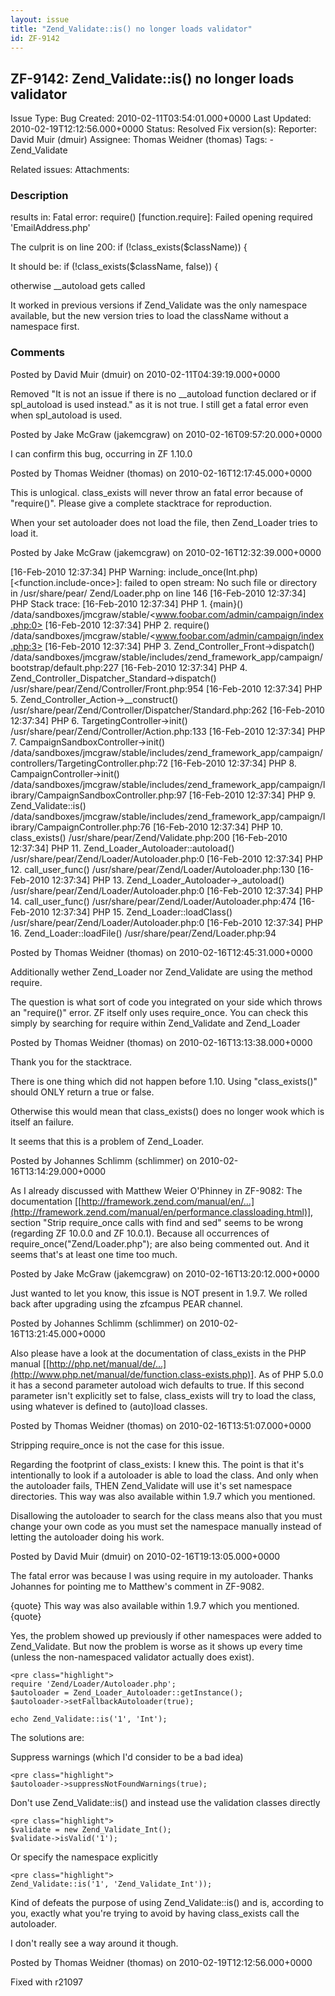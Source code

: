 ```yaml
---
layout: issue
title: "Zend_Validate::is() no longer loads validator"
id: ZF-9142
---
```


ZF-9142: Zend\_Validate::is() no longer loads validator
-------------------------------------------------------

 Issue Type: Bug Created: 2010-02-11T03:54:01.000+0000 Last Updated: 2010-02-19T12:12:56.000+0000 Status: Resolved Fix version(s): 
 Reporter:  David Muir (dmuir)  Assignee:  Thomas Weidner (thomas)  Tags: - Zend\_Validate
 
 Related issues: 
 Attachments: 
### Description

<?php Zend\_Validate::is($email, 'EmailAddress'); ?> results in: Fatal error: require() [function.require]: Failed opening required 'EmailAddress.php'

The culprit is on line 200: if (!class\_exists($className)) {

It should be: if (!class\_exists($className, false)) {

otherwise \_\_autoload gets called

It worked in previous versions if Zend\_Validate was the only namespace available, but the new version tries to load the className without a namespace first.

 

 

### Comments

Posted by David Muir (dmuir) on 2010-02-11T04:39:19.000+0000

Removed "It is not an issue if there is no \_\_autoload function declared or if spl\_autoload is used instead." as it is not true. I still get a fatal error even when spl\_autoload is used.

 

 

Posted by Jake McGraw (jakemcgraw) on 2010-02-16T09:57:20.000+0000

I can confirm this bug, occurring in ZF 1.10.0

 

 

Posted by Thomas Weidner (thomas) on 2010-02-16T12:17:45.000+0000

This is unlogical. class\_exists will never throw an fatal error because of "require()". Please give a complete stacktrace for reproduction.

When your set autoloader does not load the file, then Zend\_Loader tries to load it.

 

 

Posted by Jake McGraw (jakemcgraw) on 2010-02-16T12:32:39.000+0000

[16-Feb-2010 12:37:34] PHP Warning: include\_once(Int.php) [<function.include-once>]: failed to open stream: No such file or directory in /usr/share/pear/ Zend/Loader.php on line 146 [16-Feb-2010 12:37:34] PHP Stack trace: [16-Feb-2010 12:37:34] PHP 1. {main}() /data/sandboxes/jmcgraw/stable/<www.foobar.com/admin/campaign/index.php:0> [16-Feb-2010 12:37:34] PHP 2. require() /data/sandboxes/jmcgraw/stable/<www.foobar.com/admin/campaign/index.php:3> [16-Feb-2010 12:37:34] PHP 3. Zend\_Controller\_Front->dispatch() /data/sandboxes/jmcgraw/stable/includes/zend\_framework\_app/campaign/bootstrap/default.php:227 [16-Feb-2010 12:37:34] PHP 4. Zend\_Controller\_Dispatcher\_Standard->dispatch() /usr/share/pear/Zend/Controller/Front.php:954 [16-Feb-2010 12:37:34] PHP 5. Zend\_Controller\_Action->\_\_construct() /usr/share/pear/Zend/Controller/Dispatcher/Standard.php:262 [16-Feb-2010 12:37:34] PHP 6. TargetingController->init() /usr/share/pear/Zend/Controller/Action.php:133 [16-Feb-2010 12:37:34] PHP 7. CampaignSandboxController->init() /data/sandboxes/jmcgraw/stable/includes/zend\_framework\_app/campaign/controllers/TargetingController.php:72 [16-Feb-2010 12:37:34] PHP 8. CampaignController->init() /data/sandboxes/jmcgraw/stable/includes/zend\_framework\_app/campaign/library/CampaignSandboxController.php:97 [16-Feb-2010 12:37:34] PHP 9. Zend\_Validate::is() /data/sandboxes/jmcgraw/stable/includes/zend\_framework\_app/campaign/library/CampaignController.php:76 [16-Feb-2010 12:37:34] PHP 10. class\_exists() /usr/share/pear/Zend/Validate.php:200 [16-Feb-2010 12:37:34] PHP 11. Zend\_Loader\_Autoloader::autoload() /usr/share/pear/Zend/Loader/Autoloader.php:0 [16-Feb-2010 12:37:34] PHP 12. call\_user\_func() /usr/share/pear/Zend/Loader/Autoloader.php:130 [16-Feb-2010 12:37:34] PHP 13. Zend\_Loader\_Autoloader->\_autoload() /usr/share/pear/Zend/Loader/Autoloader.php:0 [16-Feb-2010 12:37:34] PHP 14. call\_user\_func() /usr/share/pear/Zend/Loader/Autoloader.php:474 [16-Feb-2010 12:37:34] PHP 15. Zend\_Loader::loadClass() /usr/share/pear/Zend/Loader/Autoloader.php:0 [16-Feb-2010 12:37:34] PHP 16. Zend\_Loader::loadFile() /usr/share/pear/Zend/Loader.php:94

 

 

Posted by Thomas Weidner (thomas) on 2010-02-16T12:45:31.000+0000

Additionally wether Zend\_Loader nor Zend\_Validate are using the method require.

The question is what sort of code you integrated on your side which throws an "require()" error. ZF itself only uses require\_once. You can check this simply by searching for require within Zend\_Validate and Zend\_Loader

 

 

Posted by Thomas Weidner (thomas) on 2010-02-16T13:13:38.000+0000

Thank you for the stacktrace.

There is one thing which did not happen before 1.10. Using "class\_exists()" should ONLY return a true or false.

Otherwise this would mean that class\_exists() does no longer wook which is itself an failure.

It seems that this is a problem of Zend\_Loader.

 

 

Posted by Johannes Schlimm (schlimmer) on 2010-02-16T13:14:29.000+0000

As I already discussed with Matthew Weier O'Phinney in ZF-9082: The documentation [[http://framework.zend.com/manual/en/…](http://framework.zend.com/manual/en/performance.classloading.html)], section "Strip require\_once calls with find and sed" seems to be wrong (regarding ZF 10.0.0 and ZF 10.0.1). Because all occurrences of require\_once("Zend/Loader.php"); are also being commented out. And it seems that's at least one time too much.

 

 

Posted by Jake McGraw (jakemcgraw) on 2010-02-16T13:20:12.000+0000

Just wanted to let you know, this issue is NOT present in 1.9.7. We rolled back after upgrading using the zfcampus PEAR channel.

 

 

Posted by Johannes Schlimm (schlimmer) on 2010-02-16T13:21:45.000+0000

Also please have a look at the documentation of class\_exists in the PHP manual [[http://php.net/manual/de/…](http://www.php.net/manual/de/function.class-exists.php)]. As of PHP 5.0.0 it has a second parameter autoload wich defaults to true. If this second parameter isn't explicitly set to false, class\_exists will try to load the class, using whatever is defined to (auto)load classes.

 

 

Posted by Thomas Weidner (thomas) on 2010-02-16T13:51:07.000+0000

Stripping require\_once is not the case for this issue.

Regarding the footprint of class\_exists: I knew this. The point is that it's intentionally to look if a autoloader is able to load the class. And only when the autoloader fails, THEN Zend\_Validate will use it's set namespace directories. This way was also available within 1.9.7 which you mentioned.

Disallowing the autoloader to search for the class means also that you must change your own code as you must set the namespace manually instead of letting the autoloader doing his work.

 

 

Posted by David Muir (dmuir) on 2010-02-16T19:13:05.000+0000

The fatal error was because I was using require in my autoloader. Thanks Johannes for pointing me to Matthew's comment in ZF-9082.

{quote} This way was also available within 1.9.7 which you mentioned. {quote}

Yes, the problem showed up previously if other namespaces were added to Zend\_Validate. But now the problem is worse as it shows up every time (unless the non-namespaced validator actually does exist).

 
    <pre class="highlight">
    require 'Zend/Loader/Autoloader.php';
    $autoloader = Zend_Loader_Autoloader::getInstance();
    $autoloader->setFallbackAutoloader(true);
    
    echo Zend_Validate::is('1', 'Int');


The solutions are:

Suppress warnings (which I'd consider to be a bad idea)

 
    <pre class="highlight">
    $autoloader->suppressNotFoundWarnings(true);


Don't use Zend\_Validate::is() and instead use the validation classes directly

 
    <pre class="highlight">
    $validate = new Zend_Validate_Int();
    $validate->isValid('1');


Or specify the namespace explicitly

 
    <pre class="highlight">
    Zend_Validate::is('1', 'Zend_Validate_Int'));


Kind of defeats the purpose of using Zend\_Validate::is() and is, according to you, exactly what you're trying to avoid by having class\_exists call the autoloader.

I don't really see a way around it though.

 

 

Posted by Thomas Weidner (thomas) on 2010-02-19T12:12:56.000+0000

Fixed with r21097

 

 